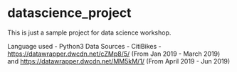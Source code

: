 # datascience_project
This is just a sample project for data science workshop.

Language used - Python3
Data Sources - CitiBikes - https://datawrapper.dwcdn.net/cZMp8/5/ (From Jan 2019 - March 2019) and 
                           https://datawrapper.dwcdn.net/MM5kM/1/ (From April 2019 - Jun 2019)
